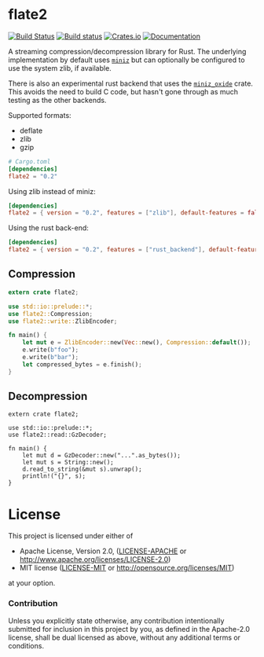 # flate2

[![Build Status](https://travis-ci.org/alexcrichton/flate2-rs.svg?branch=master)](https://travis-ci.org/alexcrichton/flate2-rs)
[![Build status](https://ci.appveyor.com/api/projects/status/9tatexq47i3ee13k?svg=true)](https://ci.appveyor.com/project/alexcrichton/flate2-rs)
[![Crates.io](https://img.shields.io/crates/v/flate2.svg?maxAge=2592000)](https://crates.io/crates/flate2)
[![Documentation](https://docs.rs/flate2/badge.svg)](https://docs.rs/flate2)

A streaming compression/decompression library for Rust. The underlying
implementation by default uses [`miniz`](https://github.com/richgel999/miniz) but
can optionally be configured to use the system zlib, if available.

There is also an experimental rust backend that uses the
[`miniz_oxide`](https://crates.io/crates/miniz_oxide) crate. This avoids the need
to build C code, but hasn't gone through as much testing as the other backends.

Supported formats:

* deflate
* zlib
* gzip

```toml
# Cargo.toml
[dependencies]
flate2 = "0.2"
```

Using zlib instead of miniz:

```toml
[dependencies]
flate2 = { version = "0.2", features = ["zlib"], default-features = false }
```

Using the rust back-end:

```toml
[dependencies]
flate2 = { version = "0.2", features = ["rust_backend"], default-features = false }
```

## Compression

```rust
extern crate flate2;

use std::io::prelude::*;
use flate2::Compression;
use flate2::write::ZlibEncoder;

fn main() {
    let mut e = ZlibEncoder::new(Vec::new(), Compression::default());
    e.write(b"foo");
    e.write(b"bar");
    let compressed_bytes = e.finish();
}
```

## Decompression

```rust,no_run
extern crate flate2;

use std::io::prelude::*;
use flate2::read::GzDecoder;

fn main() {
    let mut d = GzDecoder::new("...".as_bytes());
    let mut s = String::new();
    d.read_to_string(&mut s).unwrap();
    println!("{}", s);
}
```

# License

This project is licensed under either of

 * Apache License, Version 2.0, ([LICENSE-APACHE](LICENSE-APACHE) or
   http://www.apache.org/licenses/LICENSE-2.0)
 * MIT license ([LICENSE-MIT](LICENSE-MIT) or
   http://opensource.org/licenses/MIT)

at your option.

### Contribution

Unless you explicitly state otherwise, any contribution intentionally submitted
for inclusion in this project by you, as defined in the Apache-2.0 license,
shall be dual licensed as above, without any additional terms or conditions.

